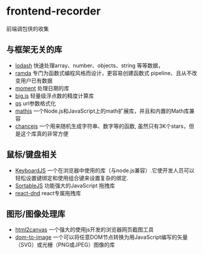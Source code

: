 # frontend-recorder

前端调包侠的收集

## 与框架无关的库

- [lodash](https://www.lodashjs.com/#_removearray-predicate_identity) 快速处理array、number、objects、string 等等数据，
- [ramda](https://github.com/ramda/ramda) 专门为函数式编程风格而设计，更容易创建函数式 pipeline、且从不改变用户已有数据
- [moment](https://github.com/moment/moment) 处理日期的库
- [big.js](https://github.com/MikeMcl/big.js) 轻量级浮点数的精度计算库
- [qs](https://github.com/ljharb/qs) url参数格式化
- [mathjs](https://github.com/josdejong/mathjs) 一个Node.js和JavaScript上的math扩展库，并且和内置的Math库兼容
- [chancejs](https://github.com/chancejs/chancejs) 一个用来随机生成字符串、数字等的函数, 虽然只有3K个stars，但是这个库真的非常方便

## 鼠标/键盘相关

- [KeyboardJS](https://github.com/RobertWHurst/KeyboardJS) 一个在浏览器中使用的库（与node.js兼容）.它使开发人员可以轻松设置键绑定和使用组合键来设置复杂的绑定.
- [SortableJS](https://github.com/SortableJS/Sortable) 功能强大的JavaScript 拖拽库
- [react-dnd](https://github.com/react-dnd/react-dnd) react专属拖拽库

## 图形/图像处理库

- [html2canvas](https://github.com/niklasvh/html2canvas) 一个强大的使用js开发的浏览器网页截图工具
- [dom-to-image](https://github.com/search?q=dom-to-image) 一个可以将任意DOM节点转换为用JavaScript编写的矢量（SVG）或光栅（PNG或JPEG）图像的库
